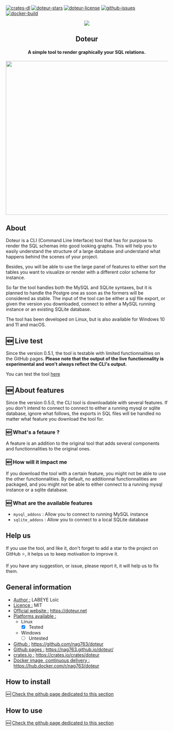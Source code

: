 
[![crates-dl](https://img.shields.io/crates/v/doteur)](https://crates.io/crates/doteur)
[![doteur-stars](https://img.shields.io/github/stars/nag763/doteur?style=social)](https://github.com/nag763/doteur/stargazers)
[![doteur-license](https://img.shields.io/crates/l/doteur)](https://github.com/nag763/doteur/blob/main/LICENCE.MD)
[![github-issues](https://img.shields.io/github/issues/nag763/doteur)](https://github.com/nag763/doteur/issues)
[![docker-build](https://img.shields.io/docker/cloud/build/nag763/doteur)](https://hub.docker.com/r/nag763/doteur)

<p align="center"><img src="https://raw.githubusercontent.com/nag763/doteur/main/.github/assets/logo.png"></img></p>

<h2 align="center">Doteur</h2>
<h4 align="center">A simple tool to render graphically your SQL relations.</h4>

<p align="center"><img height ="480" width="640" src="https://raw.githubusercontent.com/nag763/doteur/main/.github/assets/sample.jpeg"></img></p>

## About

Doteur is a CLI (Command Line Interface) tool that has for purpose to render the SQL schemas into good looking graphs. This will help you to easily understand the structure of a large database and understand what happens behind the scenes of your project.

Besides, you will be able to use the large panel of features to either sort the tables you want to visualize or render with a different color scheme for instance.

So far the tool handles both the MySQL and SQLite syntaxes, but it is planned to handle the Postgre one as soon as the formers will be considered as stable. The input of the tool can be either a sql file export, or given the version you downloaded, connect to either a MySQL running instance or an existing SQLite database.

The tool has been developed on Linux, but is also available for Windows 10 and 11 and macOS.

## 🆕 Live test

Since the version 0.5.1, the tool is testable with limited functionnalities on the GitHub pages. **Please note that the output of the live functionnality is experimental and won't always reflect the CLI's output.**

You can test the tool [here](https://nag763.github.io/doteur/live/)

## 🆕 About features

Since the version 0.5.0, the CLI tool is downloadable with several features. If you don't intend to connect to connect to either a running mysql or sqlite database, ignore what follows, the exports in SQL files will be handled no matter what feature you download the tool for.

### 🆕 What's a fetaure ?

A feature is an addition to the original tool that adds several components and functionnalities to the original ones.

### 🆕 How will it impact me

If you download the tool with a certain feature, you might not be able to use the other functionnalities. By default, no additionnal functionnalities are packaged, and you might not be able to either connect to a running mysql instance or a sqlite database.

### 🆕 What are the available features

* `mysql_addons` : Allow you to connect to running MySQL instance
* `sqlite_addons` : Allow you to connect to a local SQLite database

## Help us

If you use the tool, and like it, don't forget to add a star to the project on GitHub ⭐, it helps us to keep motivation to improve it.

If you have any suggestion, or issue, please report it, it will help us to fix them.

## General information

- <u>Author :</u> LABEYE Loïc
- <u>Licence :</u> MIT
- <u>Official website :</u> https://doteur.net
- <u>Platforms available :</u>
	- Linux
		- [X] Tested
	- Windows
		- [ ] Untested
- <u>Github :</u> https://github.com/nag763/doteur
- <u>Github pages :</u> https://nag763.github.io/doteur/
- <u>crates.io :</u> https://crates.io/crates/doteur
- <u>Docker image, continuous delivery :</u> https://hub.docker.com/r/nag763/doteur  

## How to install

🆕 [Check the github page dedicated to this section](https://nag763.github.io/doteur/install)

## How to use

🆕 [Check the github page dedicated to this section](https://nag763.github.io/doteur/usage)
